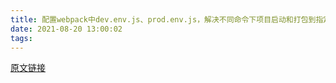 ```yaml
---
title: 配置webpack中dev.env.js、prod.env.js，解决不同命令下项目启动和打包到指定的环境
date: 2021-08-20 13:00:02
tags:
---
```

[原文链接](https://blog.csdn.net/qq_20097569/article/details/82492819)